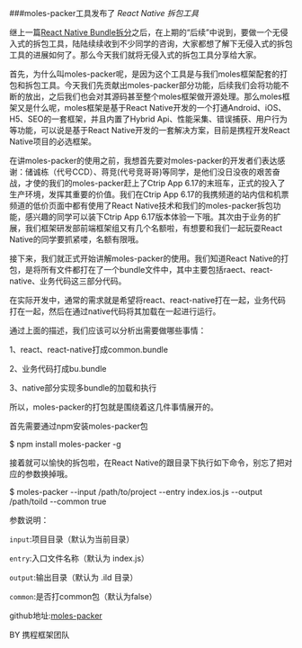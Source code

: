 ###moles-packer工具发布了*React Native 拆包工具*继上一篇[React Native Bundle拆分](https://github.com/GammaGos/ReactNative/blob/master/BestActualCombat/articles/chapter3.md)之后，在上期的“后续”中说到，要做一个无侵入式的拆包工具，陆陆续续收到不少同学的咨询，大家都想了解下无侵入式的拆包工具的进展如何了。那么今天我们就将无侵入式的拆包工具分享给大家。首先，为什么叫moles-packer呢，是因为这个工具是与我们moles框架配套的打包和拆包工具。今天我们先贡献出moles-packer部分功能，后续我们会将功能不断的放出，之后我们也会对其源码甚至整个moles框架做开源处理。那么moles框架又是什么呢，moles框架是基于React Native开发的一个打通Android、iOS、H5、SEO的一套框架，并且内置了Hybrid Api、性能采集、错误捕获、用户行为等功能，可以说是基于React Native开发的一套解决方案，目前是携程开发React Native项目的必选框架。在讲moles-packer的使用之前，我想首先要对moles-packer的开发者们表达感谢：储诚栋（代号CCD）、蒋竞(代号竞哥哥)等同学，是他们没日没夜的艰苦奋战，才使的我们的moles-packer赶上了Ctrip App 6.17的末班车，正式的投入了生产环境，发挥其重要的价值。我们在Ctrip App 6.17的我携频道的站内信和机票频道的低价页面中都有使用了React Native技术和我们的moles-packer拆包功能，感兴趣的同学可以装下Ctrip App 6.17版本体验一下哦。其次由于业务的扩展，我们框架研发部前端框架组又有几个名额啦，有想要和我们一起玩耍React Native的同学要抓紧喽，名额有限哦。接下来，我们就正式开始讲解moles-packer的使用。我们知道React Native的打包，是将所有文件都打在了一个bundle文件中，其中主要包括raect、react-native、业务代码这三部分代码。在实际开发中，通常的需求就是希望将react、react-native打在一起，业务代码打在一起，然后在通过native代码将其加载在一起进行运行。通过上面的描述，我们应该可以分析出需要做哪些事情：1、react、react-native打成common.bundle2、业务代码打成bu.bundle3、native部分实现多bundle的加载和执行所以，moles-packer的打包就是围绕着这几件事情展开的。首先需要通过npm安装moles-packer包$ npm install moles-packer -g接着就可以愉快的拆包啦，在React Native的跟目录下执行如下命令，别忘了把对应的参数换掉哦。$ moles-packer --input /path/to/project --entry index.ios.js --output /path/toild --common true参数说明：`input`:项目目录（默认为当前目录）`entry`:入口文件名称（默认为 index.js）`output`:输出目录（默认为 .ild 目录）`common`:是否打common包（默认为false）github地址:[moles-packer](https://github.com/ctrip-moles/moles-packer)BY 携程框架团队
